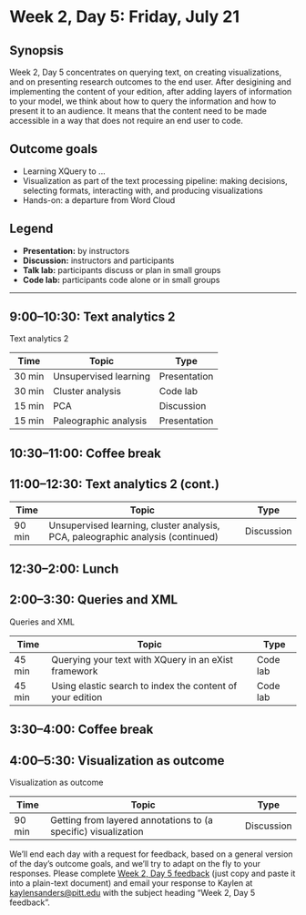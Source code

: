 # Week 2, Day 5: Friday, July 21
## Synopsis

Week 2, Day 5 concentrates on querying text, on creating visualizations, and on
                presenting research outcomes to the end user. After desigining and implementing the
                content of your edition, after adding layers of information to your model, we think
                about how to query the information and how to present it to an audience. It means
                that the content need to be made accessible in a way that does not require an end
                user to code.

## Outcome goals
* Learning XQuery to ...
* Visualization as part of the text processing pipeline: making decisions, selecting formats, interacting with, and producing visualizations
* Hands-on: a departure from Word Cloud
## Legend

* **Presentation:** by instructors
* **Discussion:** instructors and participants
* **Talk lab:** participants discuss or plan in small groups
* **Code lab:** participants code alone or in small groups

* * *
## 9:00–10:30: Text analytics 2

Text analytics 2

Time | Topic | Type
---- | ---- | ---- 
30 min | Unsupervised learning | Presentation
30 min | Cluster analysis | Code lab
15 min | PCA | Discussion
15 min | Paleographic analysis | Presentation

## 10:30–11:00: Coffee break

## 11:00–12:30: Text analytics 2 (cont.)

Time | Topic | Type
---- | ---- | ---- 
90 min | Unsupervised learning, cluster analysis, PCA, paleographic analysis (continued) | Discussion

## 12:30–2:00: Lunch

## 2:00–3:30: Queries and XML

Queries and XML

Time | Topic | Type
---- | ---- | ---- 
45 min | Querying your text with XQuery in an eXist framework | Code lab
45 min | Using elastic search to index the content of your edition | Code lab

## 3:30–4:00: Coffee break

## 4:00–5:30: Visualization as outcome

Visualization as outcome

Time | Topic | Type
---- | ---- | ---- 
90 min | Getting from layered annotations to (a specific) visualization | Discussion

We’ll end each day with a request for feedback, based on a general version of the day’s outcome goals, and we’ll try to adapt on the fly to your responses. Please complete [Week 2, Day 5 feedback](week_2_day_5_feedback.md) (just copy and paste it into a plain-text document) and email your response to Kaylen at [kaylensanders@pitt.edu](mailto:kaylensanders@pitt.edu) with the subject heading “Week 2, Day 5 feedback”.